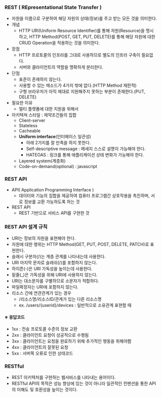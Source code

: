 ### REST ( REpresentational State Transfer ) 
- 자원을 이름으로 구분하여 해당 자원의 상태(정보)를 주고 받는 모든 것을 의미한다.
- 개념
  - HTTP URI(Uniform Resource Identifier)를 통해 자원(Resource)을 명시하고, 
HTTP Method(POST, GET, PUT, DELETE)를 통해 해당 자원에 대한 CRUD Operation을 적용하는 것을 의미한다.
- 장점
  - HTTP 프로토콜의 인프라를 그대로 사용하므로 별도의 인프라 구축이 필요없다.
  - 서버와 클라이언트의 역할을 명확하게 분리한다.
- 단점
  - 표준이 존재하지 않는다.
  - 사용할 수 있는 메소드가 4가지 밖에 없다.(HTTP Method 제한적)
  - 구형 브라우저가 아직 제대로 지원해주지 못하는 부분이 존재한다.(PUT, DELETE)
- 필요한 이유
  - 멀티 플랫폼에 대한 지원을 위해서
- 아키텍쳐 스타일 : 제약조건들의 집합
  - Client-server
  - Stateless
  - Cacheable
  - **Uniform interface**(인터페이스 일관성)
    - 아래 2가지를 잘 만족을 하지 못한다.
    - Self-descriptive message : 메세지 스스로 설명이 가능해야 한다.
    - HATEOAS : 링크를 통해 애플리케이션 상태 변화가 가능해야 한다.
  - Layered system(계층화)
  - Code-on-demand(optional) : javascript

### REST API
- API( Application Programming Interface )
  - 데이터와 기능의 집합을 제공하여 컴퓨터 프로그램간 상호작용을 촉진하며, 서로 정보를 교환 가능하도록 하는 것
- REST API
  - REST 기반으로 서비스 API를 구현한 것

### REST API 설계 규칙
- URI는 정보의 자원을 표현해야 한다.
- 자원에 대한 행위는 HTTP Method(GET, PUT, POST, DELETE, PATCH)로 표현한다.
- 슬래시 구분자(/)는 계층 관계를 나타내는데 사용한다.
- URI 마지막 문자로 슬래쉬(/)를 포함하지 않는다.
- 하이픈(-)은 URI 가독성을 높이는데 사용한다.
- 밑줄(_)은 가독성을 위해 URI에 사용하지 않는다.
- URI는 대소문자를 구별하므로 소문자가 적합하다.
- 파일확장자는 URI에 포함하지 않는다.
- 리소스 간에 연관관계가 있는 경우
  - /리소스명/리소스ID/관계가 있는 다른 리소스명
  - ex. /users/{userid}/devices : 일반적으로 소유관계 표현할 때

#### ※ 응답코드
- 1xx : 전송 프로토콜 수준의 정보 교환
- 2xx : 클라이언트 요청이 성공적으로 수행됨
- 3xx : 클라이언트는 요청을 완료하기 위해 추가적인 행동을 취해야함
- 4xx : 클라이언트의 잘못된 요청
- 5xx : 서버쪽 오류로 인한 상태코드

### RESTful
- REST 아키텍처를 구현하는 웹서비스를 나타내는 용어이다.
- RESTful API의 목적은 성능 향상에 있는 것이 아니라 일관적인 컨벤션을 통한 API의 이해도 및 호환성을 높이는 것이다.